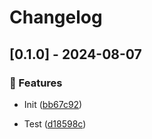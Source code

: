 # Changelog
## [0.1.0] - 2024-08-07

### :rocket: Features

- Init ([bb67c92](https://github.com/ares-b/test-ci/commit/bb67c92753b6c893b74aa42c19a6c243de445d88))

- Test ([d18598c](https://github.com/ares-b/test-ci/commit/d18598c233b647342ea83183d33d7cf123da2d34))

